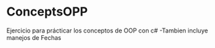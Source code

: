 # ConceptsOPP
Ejercicio para prácticar los conceptos de OOP con c#
-Tambien incluye manejos de Fechas
